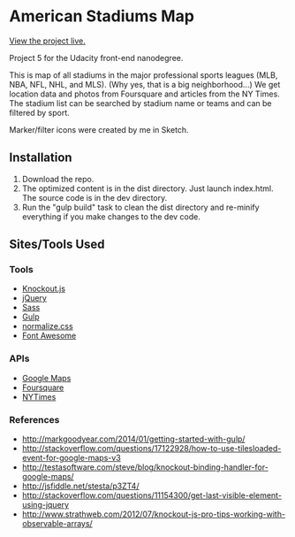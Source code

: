 # American Stadiums Map

[View the project live.](http://6stringbeliever.github.io/neighborhood-map/)

Project 5 for the Udacity front-end nanodegree.

This is map of all stadiums in the major professional sports leagues (MLB, NBA,
NFL, NHL, and MLS). (Why yes, that is a big neighborhood...) We get location data
and photos from Foursquare and articles from the NY Times. The stadium list can
be searched by stadium name or teams and can be filtered by sport.

Marker/filter icons were created by me in Sketch.

## Installation

1. Download the repo.
1. The optimized content is in the dist directory. Just launch index.html. The source code is in the dev directory.
1. Run the "gulp build" task to clean the dist directory and re-minify everything if you make changes to the dev code.

## Sites/Tools Used

### Tools

* [Knockout.js](http://knockoutjs.com/)
* [jQuery](http://jquery.com)
* [Sass](http://sass-lang.com/)
* [Gulp](http://gulpjs.com/)
* [normalize.css](http://necolas.github.io/normalize.css/)
* [Font Awesome](http://fontawesome.github.io/)

### APIs

* [Google Maps](https://developers.google.com/maps/)
* [Foursquare](https://developer.foursquare.com/)
* [NYTimes](http://developer.nytimes.com/docs)

### References

* http://markgoodyear.com/2014/01/getting-started-with-gulp/
* http://stackoverflow.com/questions/17122928/how-to-use-tilesloaded-event-for-google-maps-v3
* http://testasoftware.com/steve/blog/knockout-binding-handler-for-google-maps/
* http://jsfiddle.net/stesta/p3ZT4/
* http://stackoverflow.com/questions/11154300/get-last-visible-element-using-jquery
* http://www.strathweb.com/2012/07/knockout-js-pro-tips-working-with-observable-arrays/
